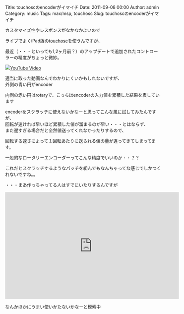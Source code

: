 Title: touchoscのencoderがイマイチ
Date: 2011-09-08 00:00
Author: admin
Category: music
Tags: max/msp, touchosc
Slug: touchoscのencoderがイマイチ

カスタマイズ性やレスポンスがなかなかよいので  

ライブでよくiPad版の[touchosc](http://hexler.net/software/touchosc)を使うんですが、  

最近（・・・といっても1,2ヶ月前？）のアップデートで追加されたコントローラーの精度がちょっと微妙。

<object type="application/x-shockwave-flash" data="http://www.youtube.com/v/0-040A5PxSI" width="400" height="300"><param name="movie" value="http://www.youtube.com/v/0-040A5PxSI"></param><param name="quality" value="high"></param><param name="allowFullScreen" value="true"></param><!-- Fallback content -->[![](http://img.youtube.com/vi/0-040A5PxSI/0.jpg)YouTube
Video](http://www.youtube.com/watch?v=0-040A5PxSI)</object>

適当に取った動画なんでわかりにくいかもしれないですが、  
外側の青い円がencoder  

内側の赤い円はrotaryで、こっちはencoderの入力値を累積した結果を表しています

encoderをスクラッチに使えないかなーと思ってこんな風に試してみたんですが、  
回転が速ければ早いほど累積した値が溜まるのが早い・・・とはならず、  
また遅すぎる場合だと全然値送ってくれなかったりするので、  

回転する速さによって１回転あたりに送られる値の量が違ってきてしまってます。

一般的なロータリーエンコーダーってこんな精度でいいのか・・？？  

これだとスクラッチするようなパッチを組んでもなんちゃってな感じでしかつくれないですね。。

・・・まあ作っちゃってる人はすでにいたりするんですが  

<iframe width="560" height="345" src="http://www.youtube.com/embed/V5K-0GcA5pw" frameborder="0" allowfullscreen></iframe>

なんかほかにうまい使いかたないかなーと模索中
